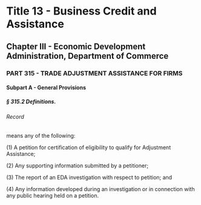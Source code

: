 
# Title 13 - Business Credit and Assistance
## Chapter III - Economic Development Administration, Department of Commerce
### PART 315 - TRADE ADJUSTMENT ASSISTANCE FOR FIRMS
#### Subpart A - General Provisions
##### § 315.2 Definitions.
###### Record

means any of the following:

(1) A petition for certification of eligibility to qualify for Adjustment Assistance;

(2) Any supporting information submitted by a petitioner;

(3) The report of an EDA investigation with respect to petition; and

(4) Any information developed during an investigation or in connection with any public hearing held on a petition.
